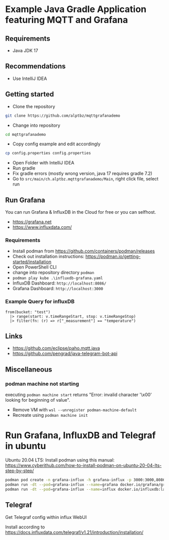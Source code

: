 # Example Java Gradle Application featuring MQTT and Grafana

## Requirements
 - Java JDK 17

## Recommendations
 - Use IntelliJ IDEA

## Getting started
- Clone the repository
```bash
git clone https://github.com/alptbz/mqttgrafanademo
```
- Change into repository
```bash
cd mqttgrafanademo
```
- Copy config example and edit accordingly
```bash
cp config.properties config.properties
```
- Open Folder with IntelliJ IDEA
- Run gradle
- Fix gradle errors (mostly wrong version, java 17 requires gradle 7.2)
- Go to `src/main/ch.alptbz.mqttgrafanademo/Main`, right click file, select run

## Run Grafana

You can run Grafana & InfluxDB in the Cloud for free or you can selfhost. 
 - https://grafana.net
 - https://www.influxdata.com/ 

### Requirements
 - Install podman from https://github.com/containers/podman/releases
 - Check out installation instructions: https://podman.io/getting-started/installation
 - Open PowerShell CLI
 - change into repository directory `podman`
 - `podman play kube .\influxdb-grafana.yaml`
 - InfluxDB Dashboard: `http://localhost:8086/`
 - Grafana Dashboard: `http://localhost:3000` 

### Example Query for influxDB
```
from(bucket: "test")
  |> range(start: v.timeRangeStart, stop: v.timeRangeStop)
  |> filter(fn: (r) => r["_measurement"] == "temperature")
```

## Links
- https://github.com/eclipse/paho.mqtt.java
- https://github.com/pengrad/java-telegram-bot-api

## Miscellaneous

### podman machine not starting
executing `podman machine start` returns
"Error: invalid character '\x00' looking for beginning of value".
 - Remove VM with `wsl --unregister podman-machine-default`
 - Recreate using `podman machine init`




# Run Grafana, InfluxDB and Telegraf in ubuntu
Ubuntu 20.04 LTS: Install podman using this manual: https://www.cyberithub.com/how-to-install-podman-on-ubuntu-20-04-lts-step-by-step/
```bash
podman pod create -n grafana-influx -h grafana-influx -p 3000:3000,8086:8086
podman run -dt --pod=grafana-influx --name=grafana docker.io/grafana/grafana
podman run -dt --pod=grafana-influx --name=influx docker.io/influxdb:latest 
```

## Telegraf
Get Telegraf config within influx WebUI

Install according to https://docs.influxdata.com/telegraf/v1.21/introduction/installation/


